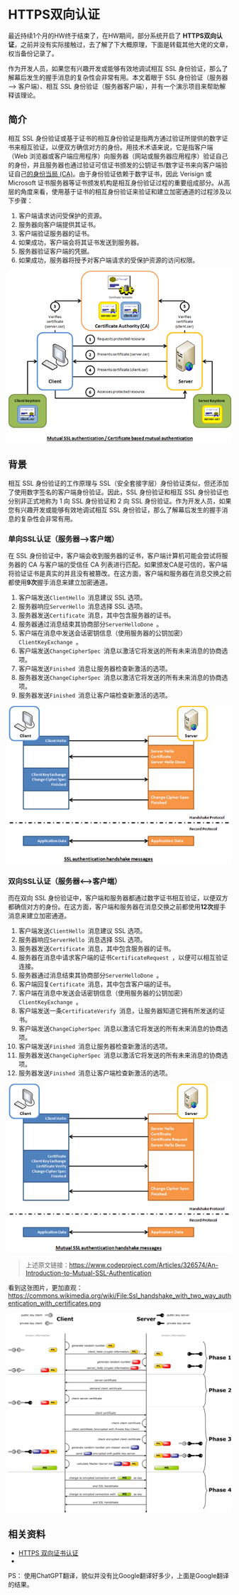 # HTTPS双向认证



最近持续1个月的HW终于结束了，在HW期间，部分系统开启了 **HTTPS双向认证**，之前并没有实际接触过，去了解了下大概原理，下面是转载其他大佬的文章，权当备份记录了。



作为开发人员，如果您有兴趣开发或能够有效地调试相互 SSL 身份验证，那么了解幕后发生的握手消息的复杂性会非常有用。本文着眼于 SSL 身份验证（服务器 --> 客户端）、相互 SSL 身份验证（服务器客户端），并有一个演示项目来帮助解释该理论。



## 简介



相互 SSL 身份验证或基于证书的相互身份验证是指两方通过验证所提供的数字证书来相互验证，以便双方确信对方的身份。用技术术语来说，它是指客户端（Web 浏览器或客户端应用程序）向服务器（网站或服务器应用程序）验证自己的身份，并且服务器也通过验证可信证书颁发的公钥证书/数字证书来向客户端验证自己[的](http://en.wikipedia.org/wiki/Certificate_authority)[身份](http://en.wikipedia.org/wiki/Digital_certificate)[当局 (CA)](http://en.wikipedia.org/wiki/Certificate_authority)。由于身份验证依赖于数字证书，因此 Verisign 或 Microsoft 证书服务器等证书颁发机构是相互身份验证过程的重要组成部分。从高层的角度来看，使用基于证书的相互身份验证来验证和建立加密通道的过程涉及以下步骤：

1. 客户端请求访问受保护的资源。
2. 服务器向客户端提供其证书。
3. 客户端验证服务器的证书。
4. 如果成功，客户端会将其证书发送到服务器。
5. 服务器验证客户端的凭据。
6. 如果成功，服务器将授予对客户端请求的受保护资源的访问权限。

![](./mutualssl_small.png)



## 背景

相互 SSL 身份验证的工作原理与 SSL（安全套接字层）身份验证类似，但还添加了使用数字签名的客户端身份验证。因此，SSL 身份验证和相互 SSL 身份验证也分别非正式地称为 1 向 SSL 身份验证和 2 向 SSL 身份验证。作为开发人员，如果您有兴趣开发或能够有效地调试相互 SSL 身份验证，那么了解幕后发生的握手消息的复杂性会非常有用。

### 单向SSL认证（服务器-->客户端）

在 SSL 身份验证中，客户端会收到服务器的证书，客户端计算机可能会尝试将服务器的 CA 与客户端的受信任 CA 列表进行匹配。如果颁发CA是可信的，客户端将验证证书是真实的并且没有被篡改。在这方面，客户端和服务器在消息交换之前都使用**9次**握手消息来建立加密通道。

1. 客户端发送`ClientHello `消息建议 SSL 选项。
2. 服务器响应`ServerHello `消息选择 SSL 选项。
3. 服务器发送`Certificate `消息，其中包含服务器的证书。
4. 服务器通过消息结束其协商部分`ServerHelloDone `。
5. 客户端在消息中发送会话密钥信息（使用服务器的公钥加密）`ClientKeyExchange `。
6. 客户端发送`ChangeCipherSpec `消息以激活它将发送的所有未来消息的协商选项。
7. 客户端发送`Finished `消息让服务器检查新激活的选项。
8. 服务器发送`ChangeCipherSpec `消息以激活它将发送的所有未来消息的协商选项。
9. 服务器发送`Finished `消息让客户端检查新激活的选项。

![](./1WaySSL.png)

### 双向SSL认证（服务器<-->客户端）

而在双向 SSL 身份验证中，客户端和服务器都通过数字证书相互验证，以便双方都确信对方的身份。在这方面，客户端和服务器在消息交换之前都使用**12次**握手消息来建立加密通道。

1. 客户端发送`ClientHello `消息建议 SSL 选项。
2. 服务器响应`ServerHello `消息选择 SSL 选项。
3. 服务器发送`Certificate `消息，其中包含服务器的证书。
4. 服务器在消息中请求客户端的证书`CertificateRequest `，以便可以相互验证连接。
5. 服务器通过消息结束其协商部分`ServerHelloDone `。
6. 客户端回复`Certificate `消息，其中包含客户端的证书。
7. 客户端在消息中发送会话密钥信息（使用服务器的公钥加密）`ClientKeyExchange `。
8. 客户端发送一条`CertificateVerify `消息，让服务器知道它拥有所发送的证书。
9. 客户端发送`ChangeCipherSpec `消息以激活它将发送的所有未来消息的协商选项。
10. 客户端发送`Finished `消息让服务器检查新激活的选项。
11. 服务器发送`ChangeCipherSpec `消息以激活它将发送的所有未来消息的协商选项。
12. 服务器发送`Finished `消息让客户端检查新激活的选项。

![](./2WaySSL.png)



> 上述原文链接：https://www.codeproject.com/Articles/326574/An-Introduction-to-Mutual-SSL-Authentication



看到这张图片，更加直观：https://commons.wikimedia.org/wiki/File:Ssl_handshake_with_two_way_authentication_with_certificates.png

![](./Ssl_handshake_with_two_way_authentication_with_certificates.png)



## 相关资料



* [HTTPS 双向证书认证](https://blog.xizhibei.me/2021/02/03/https-two-way-authentication-with-certificates/)
* 

PS： 使用ChatGPT翻译，貌似并没有比Google翻译好多少，上面是Google翻译的结果。